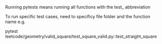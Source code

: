Running pytests means running all functions with the test_ abbreviation

To run specific test cases, need to specificy file folder and the function name
e.g.

pytest leetcode/geometry/valid_square/test_square_valid.py::test_straight_square
